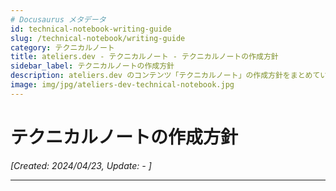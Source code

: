 ```yaml
---
# Docusaurus メタデータ 
id: technical-notebook-writing-guide
slug: /technical-notebook/writing-guide
category: テクニカルノート
title: ateliers.dev - テクニカルノート - テクニカルノートの作成方針
sidebar_label: テクニカルノートの作成方針
description: ateliers.dev のコンテンツ「テクニカルノート」の作成方針をまとめています。
image: img/jpg/ateliers-dev-technical-notebook.jpg
---
```


# テクニカルノートの作成方針

*[Created: 2024/04/23, Update: - ]*

---
